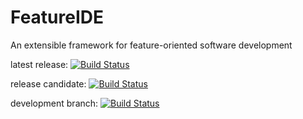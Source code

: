 # FeatureIDE
An extensible framework for feature-oriented software development

latest release: 
[![Build Status](https://travis-ci.org/FeatureIDE/FeatureIDE.svg?branch=master)](https://travis-ci.org/FeatureIDE/FeatureIDE) 

release candidate: 
[![Build Status](https://travis-ci.org/FeatureIDE/FeatureIDE.svg?branch=release3.6)](https://travis-ci.org/FeatureIDE/FeatureIDE)

development branch: 
[![Build Status](https://travis-ci.org/FeatureIDE/FeatureIDE.svg?branch=develop)](https://travis-ci.org/FeatureIDE/FeatureIDE)

